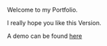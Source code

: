 Welcome to my Portfolio.

I really hope you like this Version.

A demo can be found [here](https://nico264dev.github.io/)
